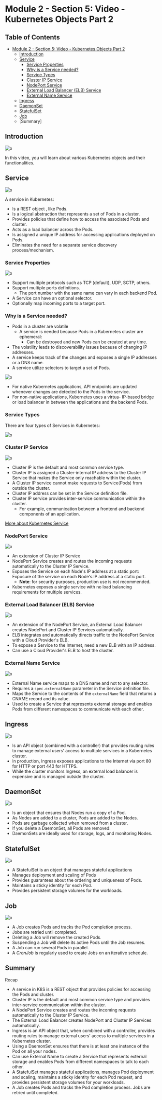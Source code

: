 # Module 2 - Section 5: Video - Kubernetes Objects Part 2

## Table of Contents

- [Module 2 - Section 5: Video - Kubernetes Objects Part 2](#module-2---section-5-video---kubernetes-objects-part-2)
  - [Introduction](#introduction)
  - [Service](#service)
    - [Service Properties](#service-properties)
    - [Why is a Service needed?](#why-is-a-service-needed)
    - [Service Types](#service-types)
    - [Cluster IP Service](#cluster-ip-service)
    - [NodePort Service](#nodeport-service)
    - [External Load Balancer (ELB) Service](#external-load-balancer-elb-service)
    - [External Name Service](#external-name-service)
  - [Ingress](#ingress)
  - [DaemonSet](#daemonset)
  - [StatefulSet](#statefulset)
  - [Job](#job)
  - [Summary]

## Introduction

![x](resources/05/agenda.png)

In this video, you will learn about various Kubernetes objects and their functionalities.

## Service

![x](resources/05/01-service.png)

A service in Kubernetes:

- Is a REST object , like Pods.
- Is a logical abstraction that represents a set of Pods in a cluster.
- Provides policies that define how to access the associated Pods and cluster.
- Acts as a load balancer across the Pods.
- Is assigned a unique IP address for accessing applications deployed on Pods.
- Eliminates the need for a separate service discovery process/mechanism.

### Service Properties

![x](resources/05/02-service-properties.png)

- Support multiple protocols such as TCP (default), UDP, SCTP, others.
- Support multiple ports definitions.
  - The port number with the same name can vary in each backend Pod.
- A Service can have an optional selector.
- Optionally map incoming ports to a target port.

### Why is a Service needed?

- Pods in a cluster are volatile
  - A service is needed because Pods in a Kubernetes cluster are ephemeral:
    - Can be destroyed and new Pods can be created at any time.
- The volatility leads to discoverability issues because of changing IP addresses.
- A service keeps track of the changes and exposes a single IP addresses or a DNS name.
- A service utilize selectors to target a set of Pods.

![x](resources/05/03-service_native-k8s-vs-non-native-k8s-applications.png)

- For native Kubernetes applications, API endpoints are updated whenever changes are detected to the Pods in the service.
- For non-native applications, Kubernetes uses a virtua- IP-based bridge or load balancer in between the applications and the backend Pods.

### Service Types

There are four types of Services in Kubernetes:

![x](resources/05/04_service-types.png)

### Cluster IP Service

![x](resources/05/05_service_cluster-ip.png)

- Cluster IP is the default and most common service type.
- Cluster IP is assigned a Cluster-internal IP address to the Cluster IP Service that makes the Service only reachable within the cluster.
- A Cluster IP service cannot make requests to Service(Pods) from outside the cluster.
- Cluster IP address can be set in the Service definition file.
- Cluster IP service provides inter-service communication within the cluster.
  - For example, communication between a frontend and backend components of an application.

[More about Kubernetes Service](05_01_kubernetes-service.md)

### NodePort Service

![x](resources/05/06_service_nodeport.png)

- An extension of Cluster IP Service
- NodePort Service creates and routes the incoming requests automatically to the Cluster IP Service.
- Exposes the Service on each Node's IP address at a static port: Exposure of the service on each Node's IP address at a static port.
  - **Note**: for security purposes, production use is not recommended.
- Kubernetes exposes a single service with no load balancing requirements for multiple services.

### External Load Balancer (ELB) Service

![x](resources/05/07_service_elb.png)

- An extension of the NodePort Service, an External Load Balancer creates NodePort and Cluster IP Services automatically.
- ELB integrates and automatically directs traffic to the NodePort Service with a Cloud Provider's ELB.
- To expose a Service to the Internet, need a new ELB with an IP address.
- Can use a Cloud Provider's ELB to host the cluster.

### External Name Service

![x](resources/05/08_service_external-name.png)

- External Name service maps to a DNS name and not to any selector.
- Requires a `spec.externalName` parameter in the Service definition file.
- Maps the Service to the contents of the `externalName` field that returns a CNAME record and its value.
- Used to create a Service that represents external storage and enables Pods from different namespaces to communicate with each other.

## Ingress

![x](resources/05/09_ingress.png)

- Is an API object (combined with a controller) that provides routing rules to manage external users' access to multiple services in a Kubernetes cluster.
- In production, Ingress exposes applications to the Internet via port 80 for HTTP or port 443 for HTTPS.
- While the cluster monitors Ingress, an external load balancer is expensive and is managed outside the cluster.

## DaemonSet

![x](resources/05/10_DaemonSet.png)

- Is an object that ensures that Nodes run a copy of a Pod.
- As Nodes are added to a cluster, Pods are added to the Nodes.
- Pods are garbage collected when removed from a cluster.
- If you delete a DaemonSet, all Pods are removed.
- DaemonSets are ideally used for storage, logs, and monitoring Nodes.

## StatefulSet

![x](resources/05/11_StatefulSet.png)

- A StatefulSet is an object that manages stateful applications
- Manages deployment and scaling of Pods
- Provides guarantees about the ordering and uniqueness of Pods.
- Maintains a sticky identity for each Pod.
- Provides persistent storage volumes for the workloads.

## Job

![x](resources/05/12_Job.png)

- A Job creates Pods and tracks the Pod completion process.
- Jobs are retried until completed.
- Deleting a Job will remove the created Pods.
- Suspending a Job will delete its active Pods until the Job resumes.
- A Job can run several Pods in parallel.
- A _CronJob_ is regularly used to create Jobs on an iterative schedule.

## Summary

Recap

- A service in K8S is a REST object that provides policies for accessing the Pods and cluster.
- Cluster IP is the default and most common service type and provides inter-service communication within the cluster.
- A NodePort Service creates and routes the incoming requests automatically to the Cluster IP Service.
- The External Load Balancer creates NodePort and Cluster IP Services automatically.
- Ingress is an API object that, when combined with a controller, provides routing rules to manage external users' access to multiple services in a Kubernetes cluster.
- Using a DaemonSet ensures that there is at least one instance of the Pod on all your nodes.
- Can use External Name to create a Service that represents external storage and enables Pods from different namespaces to talk to each other.
- A StatefulSet manages stateful applications, manages Pod deployment and scaling, maintains a sticky identity for each Pod request, and provides persistent storage volumes for your workloads.
- A Job creates Pods and tracks the Pod completion process. Jobs are retried until completed.
